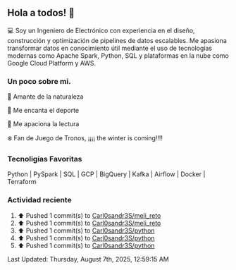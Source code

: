 ## Hola a todos! 👋
:computer: Soy un Ingeniero de Electrónico con experiencia en el diseño, construcción y optimización de pipelines de datos escalables. Me apasiona transformar datos en conocimiento útil mediante el uso de tecnologías modernas como Apache Spark, Python, SQL y plataformas en la nube como Google Cloud Platform y AWS.

### Un poco sobre mi.
:evergreen_tree: Amante de la naturaleza

:running: Me encanta el deporte

:scroll: Me apaciona la lectura

:snowflake: Fan de Juego de Tronos, ¡¡¡¡ the winter is coming!!!!

### Tecnoligías Favoritas
Python | PySpark | SQL | GCP | BigQuery | Kafka | Airflow | Docker | Terraform

### Actividad reciente

<!--RECENT_ACTIVITY:start-->
1. ⬆️ Pushed 1 commit(s) to [Carl0sandr3S/meli_reto](https://github.com/Carl0sandr3S/meli_reto)<br>
2. ⬆️ Pushed 1 commit(s) to [Carl0sandr3S/meli_reto](https://github.com/Carl0sandr3S/meli_reto)<br>
3. ⬆️ Pushed 1 commit(s) to [Carl0sandr3S/python](https://github.com/Carl0sandr3S/python)<br>
4. ⬆️ Pushed 1 commit(s) to [Carl0sandr3S/python](https://github.com/Carl0sandr3S/python)<br>
5. ⬆️ Pushed 1 commit(s) to [Carl0sandr3S/python](https://github.com/Carl0sandr3S/python)<br>
<!--RECENT_ACTIVITY:end-->
<!--RECENT_ACTIVITY:last_update-->
Last Updated: Thursday, August 7th, 2025, 12:59:15 AM
<!--RECENT_ACTIVITY:last_update_end-->

<!--
**Carl0sandr3S/Carl0sandr3S** is a ✨ _special_ ✨ repository because its `README.md` (this file) appears on your GitHub profile.

Here are some ideas to get you started:

- 🔭 I’m currently working on ...
- 🌱 I’m currently learning ...
- 👯 I’m looking to collaborate on ...
- 🤔 I’m looking for help with ...
- 💬 Ask me about ...
- 📫 How to reach me: ...
- 😄 Pronouns: ...
- ⚡ Fun fact: ...
-->
